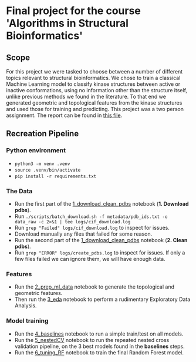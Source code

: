# Final project for the course 'Algorithms in Structural Bioinformatics'

## Scope

For this project we were tasked to choose between a number of different topics relevant to structural bioinformatics. We chose to train a classical Machine Learning model to classify kinase structures between active or inactive conformations, using no information other than the structure itself, unlike previous methods we found in the literature. To that end we generated geometric and topological features from the kinase structures and used those for training and predicting. This project was a two person assignment. The report can be found in [this file](report.pdf).

## Recreation Pipeline

### Python environment

- `python3 -m venv .venv`
- `source .venv/bin/activate`
- `pip install -r requirements.txt`

### The Data

- Run the first part of the [1_download_clean_pdbs](notebooks/1_download_clean_pdbs.ipynb) notebook (__1. Download pdbs__).
- Run `./scripts/batch_download.sh -f metadata/pdb_ids.txt -o data_raw -c 2>&1 | tee logs/cif_download.log`
- Run `grep "Failed" logs/cif_download.log` to inspect for issues.
- Download manually any files that failed for some reason.
- Run the second part of the [1_download_clean_pdbs](notebooks/1_download_clean_pdbs.ipynb) notebook (__2. Clean pdbs__).
- Run `grep "ERROR" logs/create_pdbs.log` to inspect for issues. If only a few files failed we can ignore them, we will have enough data.

### Features

- Run the [2_prep_ml_data](notebooks/2_prep_ml_data.ipynb) notebook to generate the topological and geometric features.
- Then run the [3_eda](notebooks/3_eda.ipynb) notebook to perform a rudimentary Exploratory Data Analysis.

### Model training

- Run the [4_baselines](notebooks/4_baselines.ipynb) notebook to run a simple train/test on all models.
- Run the [5_nestedCV](notebooks/5_nestedCV.ipynb) notebook to run the repeated nested cross validation pipeline, on the 3 best models found in the __baselines__ steps.
- Run the [6_tuning_RF](notebooks/6_tuning_RF.ipynb) notebook to train the final Random Forest model.
